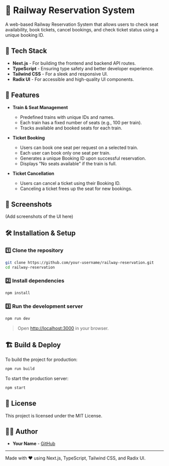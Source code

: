 # 🚆 Railway Reservation System

A web-based Railway Reservation System that allows users to check seat availability, book tickets, cancel bookings, and check ticket status using a unique booking ID.

## 🚀 Tech Stack
- **Next.js** - For building the frontend and backend API routes.
- **TypeScript** - Ensuring type safety and better developer experience.
- **Tailwind CSS** - For a sleek and responsive UI.
- **Radix UI** - For accessible and high-quality UI components.

## 🎯 Features
- **Train & Seat Management**
  - Predefined trains with unique IDs and names.
  - Each train has a fixed number of seats (e.g., 100 per train).
  - Tracks available and booked seats for each train.

- **Ticket Booking**
  - Users can book one seat per request on a selected train.
  - Each user can book only one seat per train.
  - Generates a unique Booking ID upon successful reservation.
  - Displays "No seats available" if the train is full.

- **Ticket Cancellation**
  - Users can cancel a ticket using their Booking ID.
  - Canceling a ticket frees up the seat for new bookings.

## 📸 Screenshots
(Add screenshots of the UI here)

## 🛠 Installation & Setup
### 1️⃣ Clone the repository
```sh
git clone https://github.com/your-username/railway-reservation.git
cd railway-reservation
```

### 2️⃣ Install dependencies
```sh
npm install
```

### 3️⃣ Run the development server
```sh
npm run dev
```
> Open [http://localhost:3000](http://localhost:3000) in your browser.

## 🏗 Build & Deploy
To build the project for production:
```sh
npm run build
```
To start the production server:
```sh
npm start
```

## 📜 License
This project is licensed under the MIT License.

## 👨‍💻 Author
- **Your Name** - [GitHub](https://github.com/your-username)

---
Made with ❤️ using Next.js, TypeScript, Tailwind CSS, and Radix UI.

